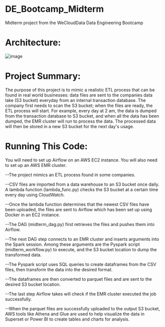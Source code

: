 # DE_Bootcamp_Midterm
Midterm project from the WeCloudData Data Engineering Bootcamp

# Architecture:

![image](https://user-images.githubusercontent.com/113261578/228686403-20590f97-bda1-49b1-a3f4-da293fb2a83e.png)

# Project Summary:

The purpose of this project is to mimic a realistic ETL process that can be found in real world businesses: data files are sent to the companies data lake (S3 bucket) everyday from an internal transaction database. The company first needs to scan the S3 bucket; when the files are ready, the ETL process will start. For example, every day at 2 am, the data is dumped from the transaction database to S3 bucket, and when all the data has been dumped, the EMR cluster will run to process the data. The processed data will then be stored in a new S3 bucket for the next day's usage.

# Running This Code:

You will need to set up Airflow on an AWS EC2 instance. 
You will also need to set up an AWS EMR cluster.

--The project mimics an ETL process found in some companies. 

--CSV files are imported from a data warehouse to an S3 bucket once daily. A lambda function (lambda_func.py) checks the S3 bucket at a certain time every day using CloudWatch.

--Once the lambda function determines that the newest CSV files have been uploaded, the files are sent to Airflow which has been set up using Docker in an EC2 instance.

--The DAG (midterm_dag.py) first retrieves the files and pushes them into Airflow.

--The next DAG step connects to an EMR cluster and inserts arguments into the Spark session. Among these arguments are the Pyspark script (midterm_workflow.py) to execute, and the S3 bucket location to dump the transformed data.

--The Pyspark script uses SQL queries to create dataframes from the CSV files, then transform the data into the desired format.

--The dataframes are then converted to parquet files and are sent to the desired S3 bucket location.

--The last step Airflow takes will check if the EMR cluster executed the job successfully.

--When the parquet files are successfully uploaded to the output S3 bucket, AWS tools like Athena and Glue are used to help visualize the data in Superset or Power BI to create tables and charts for analysis.
